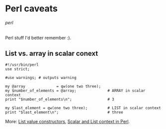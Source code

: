 # Perl caveats
###### perl

Perl stuff I'd better remember :).

## List vs. array in scalar conext

    #!/usr/bin/perl
    use strict;

    #use warnings; # outputs warning

    my @array              = qw(one two three);
    my $number_of_elements = @array;              # ARRAY in scalar context
    print "$number_of_elements\n";                # 3

    my $last_element = qw(one two three);         # LIST in scalar context
    print "$last_element\n";                      # three

More: [List value constructors](http://perldoc.perl.org/perldata.html#List-value-constructors), [Scalar and List context in Perl](http://szabgab.com/scalar-and-list-context-in-perl.html).

